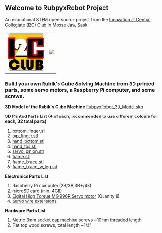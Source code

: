 ## Welcome to RubpyxRobot Project

An educational STEM open-source project from the [Innovation at Central Collegiate (I2C) Club](https://schools.prairiesouth.ca/centralcollegiate/) in Moose Jaw, Sask.

<table style="border:0px;">
  <tr style="border:0px;">
   <td style="border:0px;"><img width="125px" src="https://github.com/ryan-brazeal-ufl/RubpyxRobot/raw/master/images/I2C.png"></td>
   <td style="border:0px;"><img width="500px" src="https://github.com/ryan-brazeal-ufl/RubpyxRobot/raw/master/images/finish_solve.gif"></td>
  </tr>
</table>

### Build your own Rubik's Cube Solving Machine from 3D printed parts, some servo motors, a Raspberry Pi computer, and some screws.

**3D Model of the Rubik's Cube Machine**
[RubpyxRobot_3D_Model.skp](https://github.com/ryan-brazeal-ufl/RubpyxRobot/raw/master/3D_parts/RubpyxRobot_3D_Model.skp)

**3D Printed Parts List (4 of each, recommended to use different colours for each, 32 total parts)**
1. [bottom_finger.stl](https://github.com/ryan-brazeal-ufl/RubpyxRobot/raw/master/3D_parts/bottom_finger.stl)
2. [top_finger.stl](https://github.com/ryan-brazeal-ufl/RubpyxRobot/raw/master/3D_parts/top_finger.stl)
3. [hand_bottom.stl](https://github.com/ryan-brazeal-ufl/RubpyxRobot/raw/master/3D_parts/hand_bottom.stl)
4. [hand_top.stl](https://github.com/ryan-brazeal-ufl/RubpyxRobot/raw/master/3D_parts/hand_top.stl)
5. [servo_pinion.stl](https://github.com/ryan-brazeal-ufl/RubpyxRobot/raw/master/3D_parts/servo_pinion.stl)
6. [frame.stl](https://github.com/ryan-brazeal-ufl/RubpyxRobot/raw/master/3D_parts/frame.stl)
7. [frame_brace.stl](https://github.com/ryan-brazeal-ufl/RubpyxRobot/raw/master/3D_parts/frame_brace.stl)
8. [frame_brace_w_leg.stl](https://github.com/ryan-brazeal-ufl/RubpyxRobot/raw/master/3D_parts/frame_brace_w_leg.stl)

**Electronics Parts List**
1. Raspberry Pi computer (2B/3B/3B+/4B)
2. microSD card (min. 4GB)
3. [Digital High Torque MG 996R Servo motor](https://www.amazon.ca/MG996R-Torque-Digital-SENHAI-Helicopter/dp/B0716V3WNH/ref=pd_day0_147_3/136-2894002-7736867) (Quanity 8)
4. [Servo wire extensions](https://www.amazon.ca/dp/B07RJSM469/ref=sspa_dk_detail_4)

**Hardware Parts List**
1. Metric 3mm socket cap machine screws ~10mm threaded length
2. Flat top wood screws, total length ~1/2"

